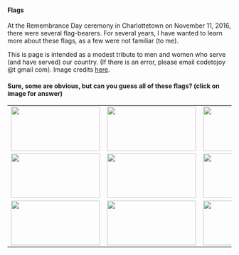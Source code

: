 
#### Flags

At the Remembrance Day ceremony in Charlottetown on November 11, 2016, there were several flag-bearers. For several years, I have wanted to learn more about these flags, as a few were not familiar (to me). 

This is page is intended as a modest tribute to men and women who serve (and have served) our country. (If there is an error, please email codetojoy @t gmail com). Image credits [here](https://github.com/codetojoy/PrinceEdwardIsland/blob/master/flags/Attribution.md).


#### Sure, some are obvious, but can you guess all of these flags? (click on image for answer)

|         |         |         |         |
|:-------:|:-------:|:-------:|:-------:|
| <a href="https://en.wikipedia.org/wiki/Flag_of_Canada"> <img src="https://upload.wikimedia.org/wikipedia/commons/d/d9/Flag_of_Canada_%28Pantone%29.svg" height="100" width="200"></img> </a> | <a href="https://en.wikipedia.org/wiki/Canadian_Armed_Forces"> <img src="https://upload.wikimedia.org/wikipedia/commons/4/47/Flag_of_the_Canadian_Forces.svg" height="100" width="200"></img> </a> | <a href="https://en.wikipedia.org/wiki/Canadian_Naval_Ensign"> <img src="https://upload.wikimedia.org/wikipedia/commons/b/ba/Naval_Ensign_of_Canada.svg" height="100" width="200"></img> </a> | <a href="https://en.wikipedia.org/wiki/Canadian_Red_Ensign"> <img src="https://github.com/codetojoy/PrinceEdwardIsland/blob/master/flags/resources/Flag_of_Canada_(1957%E2%80%931965).svg" height="100" width="200"></img> </a> |
| <a href="https://en.wikipedia.org/wiki/Royal_Canadian_Mounted_Police"> <img src="https://upload.wikimedia.org/wikipedia/commons/c/cb/Flag_of_the_RCMP.svg" height="100" width="200"></img> </a> | <a href="https://en.wikipedia.org/wiki/Union_Jack"> <img src="https://upload.wikimedia.org/wikipedia/en/a/ae/Flag_of_the_United_Kingdom.svg" height="100" width="200"></img> </a> | <a href="https://en.wikipedia.org/wiki/Flag_of_the_United_Nations"> <img src="https://upload.wikimedia.org/wikipedia/commons/2/2f/Flag_of_the_United_Nations.svg" height="100" width="200"></img> </a> | <a href="https://en.wikipedia.org/wiki/Flag_of_Prince_Edward_Island"> <img src="https://upload.wikimedia.org/wikipedia/commons/d/d7/Flag_of_Prince_Edward_Island.svg" height="100" width="200"></img> </a> |
| <a href="https://en.wikipedia.org/wiki/Charlottetown"> <img src="https://upload.wikimedia.org/wikipedia/commons/f/f6/Flag_of_Charlottetown.svg" height="100" width="200"></img> </a> | <a href="https://en.wikipedia.org/wiki/Flag_of_NATO"> <img src="https://upload.wikimedia.org/wikipedia/commons/3/37/Flag_of_NATO.svg" height="100" width="200"></img> </a> |  <a href="https://en.wikipedia.org/wiki/Royal_Canadian_Air_Force_Ensign"> <img src="https://upload.wikimedia.org/wikipedia/commons/7/7a/Air_Force_Ensign_of_Canada.svg" height="100" width="200"></img> </a> |  | 

